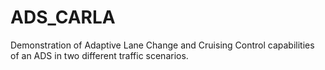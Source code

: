 # ADS_CARLA
Demonstration of Adaptive Lane Change and Cruising Control capabilities of an ADS in two different traffic scenarios.
